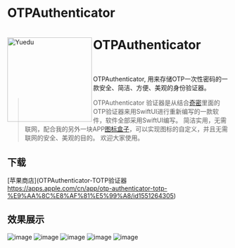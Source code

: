 # OTPAuthenticator

<div>
  <img width="192" height="192" align="left" src="./images/Icon.png" alt="Yuedu"/>
  <h1>OTPAuthenticator</h1>
  <br>
  <p>OTPAuthenticator,  用来存储OTP一次性密码的一款安全、简洁、方便、美观的身份验证器。</p>


>  OTPAuthenticator 验证器是从结合[奇密](https://apps.apple.com/cn/app/fantasypass-ikeepass/id1357961740)里面的OTP验证器来用SwiftUI进行重新编写的一款软件，软件全部采用SwiftUI编写。 简洁实用，无需联网，配合我的另外一块APP[图标盒子](https://apps.apple.com/cn/app/%E5%9B%BE%E6%A0%87%E7%9B%92%E5%AD%90/id1540393172)，可以实现图标的自定义，并且无需联网的安全、美观的目的。 欢迎大家使用。


## 下载

[苹果商店](OTPAuthenticator-TOTP验证器
https://apps.apple.com/cn/app/otp-authenticator-totp-%E9%AA%8C%E8%AF%81%E5%99%A8/id1551264305)


## 效果展示

![image](./images/400x800bb.png)
![image](./images/400x800bb_1.png)
![image](./images/400x800bb_2.png)
![image](./images/400x800bb_3.png)
![image](./images/400x800bb_4.png)


